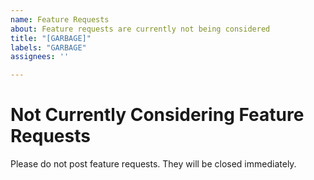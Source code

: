 ```yaml
---
name: Feature Requests
about: Feature requests are currently not being considered
title: "[GARBAGE]"
labels: "GARBAGE"
assignees: ''

---
```


# Not Currently Considering Feature Requests
Please do not post feature requests. They will be closed immediately.
